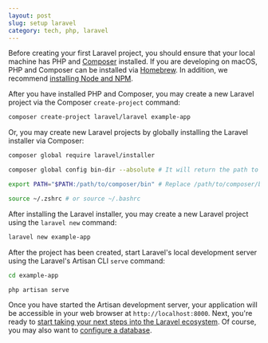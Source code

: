 ```yaml
---
layout: post
slug: setup laravel
category: tech, php, laravel
---
```


Before creating your first Laravel project, you should ensure that your local machine has PHP and [Composer](https://getcomposer.org) installed. If you are developing on macOS, PHP and Composer can be installed via [Homebrew](https://brew.sh/). In addition, we recommend [installing Node and NPM](https://nodejs.org).

After you have installed PHP and Composer, you may create a new Laravel project via the Composer `create-project` command:

```bash
composer create-project laravel/laravel example-app
```

Or, you may create new Laravel projects by globally installing the Laravel installer via Composer:

```bash
composer global require laravel/installer

composer global config bin-dir --absolute # It will return the path to the directory

export PATH="$PATH:/path/to/composer/bin" # Replace /path/to/composer/bin with the path obtained in the previous step

source ~/.zshrc # or source ~/.bashrc
```

After installing the Laravel installer, you may create a new Laravel project using the `laravel new` command:

```bash
laravel new example-app
```

After the project has been created, start Laravel's local development server using the Laravel's Artisan CLI `serve` command:

```bash
cd example-app 

php artisan serve
```

Once you have started the Artisan development server, your application will be accessible in your web browser at `http://localhost:8000`. Next, you're ready to <a href="https://laravel.com/docs/11.x/installation#next-steps" target="_blank">start taking your next steps into the Laravel ecosystem</a>. Of course, you may also want to <a href="https://laravel.com/docs/11.x/installation#databases-and-migrations" target="_blank">configure a database</a>.
